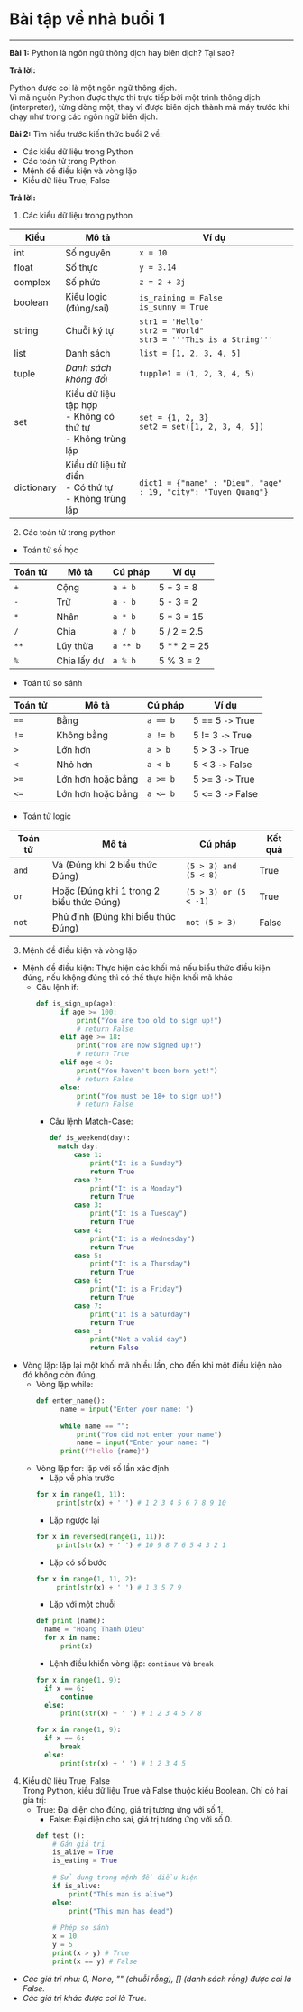 # Bài tập về nhà buổi 1

---
**Bài 1:**
Python là ngôn ngữ thông dịch hay biên dịch? Tại sao?

**Trả lời:**

Python được coi là một ngôn ngữ thông dịch.  
Vì mã nguồn Python được thực thi trực tiếp bởi
một trình thông dịch (interpreter), từng dòng một, thay vì được biên dịch thành mã máy trước khi chạy như trong các ngôn
ngữ biên dịch.

**Bài 2:**
Tìm hiểu trước kiến thức buổi 2 về:

- Các kiểu dữ liệu trong Python
- Các toán tử trong Python
- Mệnh đề điều kiện và vòng lặp
- Kiểu dữ liệu True, False

**Trả lời:**

1. Các kiểu dữ liệu trong python

| Kiểu       | Mô tả                                                               | Ví dụ                                                                        |
|------------|---------------------------------------------------------------------|------------------------------------------------------------------------------|
| int        | Số nguyên                                                           | `x = 10`                                                                     |
| float      | Số thực                                                             | `y = 3.14`                                                                   |
| complex    | Số phức                                                             | `z = 2 + 3j`                                                                 |
| boolean    | Kiểu logic (đúng/sai)                                               | `is_raining = False` <br/> `is_sunny = True`                                 |
| string     | Chuỗi ký tự                                                         | `str1 = 'Hello'`<br/> `str2 = "World"` <br/> `str3 = '''This is a String'''` |
| list       | Danh sách <br/>                                                     | `list = [1, 2, 3, 4, 5]`                                                     |
| tuple      | *Danh sách không đổi*                                               | `tupple1 = (1, 2, 3, 4, 5)`                                                  |
| set        | Kiểu dữ liệu tập hợp <br/> - Không có thứ tự <br/>- Không trùng lặp | `set = {1, 2, 3}` <br/> `set2 = set([1, 2, 3, 4, 5])`                        |
| dictionary | Kiểu dữ liệu từ điển <br/> - Có thứ tự <br/> - Không trùng lặp      | `dict1 = {"name" : "Dieu", "age" : 19, "city": "Tuyen Quang"}`               |

2. Các toán tử trong python

- Toán tử số học

| Toán tử | Mô tả       | Cú pháp  | Ví dụ       |
|---------|-------------|----------|-------------|
| `+`     | Cộng        | `a + b`  | 5 + 3 = 8   |
| `-`     | Trừ         | `a - b`  | 5 - 3 = 2   |
| `*`     | Nhân        | `a * b`  | 5 * 3 = 15  |
| `/`     | Chia        | `a / b`  | 5 / 2 = 2.5 |
| `**`    | Lũy thừa    | `a ** b` | 5 ** 2 = 25 |
| `%`     | Chia lấy dư | `a % b`  | 5 % 3 = 2   |

- Toán tử so sánh

| Toán tử | Mô tả             | Cú pháp  | Ví dụ             |
|---------|-------------------|----------|-------------------|
| `==`    | Bằng              | `a == b` | 5 == 5 `->`  True |
| `!=`    | Không bằng        | `a != b` | 5 != 3 `->` True  |
| `>`     | Lớn hơn           | `a > b`  | 5 > 3 `->` True   |
| `<`     | Nhỏ hơn           | `a < b`  | 5 < 3 `->` False  |
| `>=`    | Lớn hơn hoặc bằng | `a >= b` | 5 >= 3 `->` True  |
| `<=`    | Lớn hơn hoặc bằng | `a <= b` | 5 <= 3 `->` False |

- Toán tử logic

| Toán tử | Mô tả                                    | Cú pháp               | Kết quả |
|---------|------------------------------------------|-----------------------|---------|
| `and`   | Và (Đúng khi 2 biểu thức Đúng)           | `(5 > 3) and (5 < 8)` | True    |
| `or`    | Hoặc (Đúng khi 1 trong 2 biểu thức Đúng) | `(5 > 3) or (5 < -1)` | True    |
| `not`   | Phủ định (Đúng khi biểu thức Đúng)       | `not (5 > 3)`         | False   |

3. Mệnh đề điều kiện và vòng lặp

- Mệnh đề điều kiện: Thực hiện các khối mã nếu biểu thức điều kiện đúng, nếu khộng đúng thì có thể thực hiện khối mã
  khác
    - Câu lệnh if:
      ```python
      def is_sign_up(age):
            if age >= 100:
                print("You are too old to sign up!")
                # return False
            elif age >= 18:
                print("You are now signed up!")
                # return True
            elif age < 0:
                print("You haven't been born yet!")
                # return False
            else:
                print("You must be 18+ to sign up!")
                # return False
      ```
        - Câu lệnh Match-Case:
          ```python
          def is_weekend(day):
            match day:
                case 1:
                    print("It is a Sunday")
                    return True
                case 2:
                    print("It is a Monday")
                    return True
                case 3:
                    print("It is a Tuesday")
                    return True
                case 4:
                    print("It is a Wednesday")
                    return True
                case 5:
                    print("It is a Thursday")
                    return True
                case 6:
                    print("It is a Friday")
                    return True
                case 7:
                    print("It is a Saturday")
                    return True
                case _:
                    print("Not a valid day")  
                    return False
          ```
- Vòng lặp: lặp lại một khối mã nhiều lần, cho đến khi một điều kiện nào đó không còn đúng.
    - Vòng lặp while:
      ```python
      def enter_name():
            name = input("Enter your name: ")
            
            while name == "":
                print("You did not enter your name")
                name = input("Enter your name: ")
            print(f"Hello {name}")
      ```
    - Vòng lặp for: lặp với số lần xác định
        - Lặp về phía trước
      ```python
      for x in range(1, 11):
           print(str(x) + ' ') # 1 2 3 4 5 6 7 8 9 10 
      ```
        - Lặp ngược lại
      ```python
      for x in reversed(range(1, 11)):
           print(str(x) + ' ') # 10 9 8 7 6 5 4 3 2 1
      ```
        - Lặp có số bước
      ```python
      for x in range(1, 11, 2):
           print(str(x) + ' ') # 1 3 5 7 9 
      ```
        - Lặp với một chuỗi
      ```python
      def print (name):
        name = "Hoang Thanh Dieu"
        for x in name:
            print(x) 
      ```
        - Lệnh điều khiển vòng lặp: `continue` và `break`
      ```python
      for x in range(1, 9):
        if x == 6:
            continue
        else:
            print(str(x) + ' ') # 1 2 3 4 5 7 8  
      ```
      ```python
      for x in range(1, 9):
        if x == 6:
            break
        else:
            print(str(x) + ' ') # 1 2 3 4 5  
      ```

4. Kiểu dữ liệu True, False  
   Trong Python, kiểu dữ liệu True và False thuộc kiểu Boolean. Chỉ có hai giá trị:
    - True: Đại diện cho đúng, giá trị tương ứng với số 1.
      - False: Đại diện cho sai, giá trị tương ứng với số 0.
      ```python
      def test ():
          # Gán giá trị 
          is_alive = True
          is_eating = True
     
          # Sử dung trong mệnh đề điều kiện
          if is_alive:
              print("Thís man is alive")
          else:
              print("This man has dead")
     
          # Phép so sánh
          x = 10
          y = 5
          print(x > y) # True
          print(x == y) # False
      ```

* *Các giá trị như: 0, None, "" (chuỗi rỗng), [] (danh sách rỗng) được coi là False.*
* *Các giá trị khác được coi là True.*

